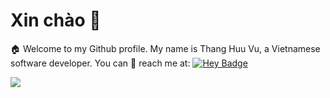 <!--
**ThangHuuVu/ThangHuuVu** is a ✨ _special_ ✨ repository because its `README.md` (this file) appears on your GitHub profile.

Here are some ideas to get you started:

- 🔭 I’m currently working on ...
- 🌱 I’m currently learning ...
- 👯 I’m looking to collaborate on ...
- 🤔 I’m looking for help with ...
- 💬 Ask me about ...
- 📫 How to reach me: ...
- 😄 Pronouns: ...
- ⚡ Fun fact: ...
-->

# Xin chào 👋

:house: Welcome to my Github profile. My name is Thang Huu Vu, a Vietnamese software developer. You can 🤙 reach me at:
[![Hey Badge](https://img.shields.io/badge/-thvu@hey.com-black?style=flat-square&logo=Hey&logoColor=white&link=mailto:thvu@hey.com)](mailto:thvu@hey.com)

<a href="https://github.com/ThangHuuVu">
  <img align="center" src="https://github-readme-stats.vercel.app/api?username=ThangHuuVu&show_icons=true&count_private=true" />
</a>
